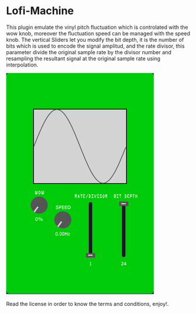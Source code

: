 # Lofi-Machine

This plugin emulate the vinyl pitch fluctuation which is controlated with the wow knob, moreover the fluctuation speed can be managed with the speed knob.
The vertical Sliders let you modify the bit depth, it is the number of bits which is used to encode the signal amplitud, and the rate divisor, this parameter divide the original sample rate by the divisor number and resampling the resultant signal at the original sample rate using interpolation.

![](Interfaz.PNG)

Read the license in order to know the terms and conditions, enjoy!.
